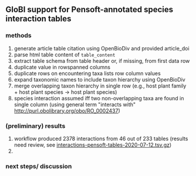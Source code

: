

## GloBI support for Pensoft-annotated species interaction tables

### methods

1. generate article table citation using OpenBioDiv and provided article_doi 
1. parse html table content of ```table_content```
1. extract table schema from table header or, if missing, from first data row
1. duplicate value in rowspanned columns
1. duplicate rows on encountering taxa lists row column values
1. expand taxonomic names to include taxon hierarchy using OpenBioDiv
1. merge overlapping taxon hierarchy in single row (e.g., host plant family + host plant species -> host plant species)
1. species interaction assumed iff two non-overlapping taxa are found in single column (using general term "interacts with" http://purl.obolibrary.org/obo/RO_0002437)

### (preliminary) results
1. workflow produced 2378 interactions from 46 out of 233 tables (results need review, see [interactions-pensoft-tables-2020-07-12.tsv.gz](interactions-pensoft-tables-2020-07-12.tsv.gz))
1. 


### next steps/ discussion

